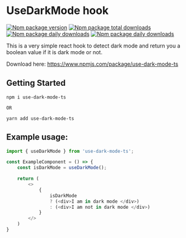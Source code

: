 # UseDarkMode hook

[![Npm package version](https://badgen.net/npm/v/use-dark-mode-ts)](https://npmjs.com/package/use-dark-mode-ts)
[![Npm package total downloads](https://badgen.net/npm/dt/use-dark-mode-ts)](https://npmjs.com/package/use-dark-mode-ts)
[![Npm package daily downloads](https://badgen.net/npm/dw/use-dark-mode-ts)](https://npmjs.com/package/use-dark-mode-ts)
[![Npm package daily downloads](https://badgen.net/npm/dd/use-dark-mode-ts)](https://npmjs.com/package/use-dark-mode-ts)

This is a very simple react hook to detect dark mode and return you a boolean value if it is dark mode or not.

Download here:
https://www.npmjs.com/package/use-dark-mode-ts

## Getting Started

```
npm i use-dark-mode-ts

OR

yarn add use-dark-mode-ts
```

## Example usage:

```js
import { useDarkMode } from 'use-dark-mode-ts';

const ExampleComponent = () => {
    const isDarkMode = useDarkMode();

    return (
        <>
            {
                isDarkMode
                ? (<div>I am in dark mode </div>)
                : (<div>I am not in dark mode </div>)
            }
        </>
    )
}
```
